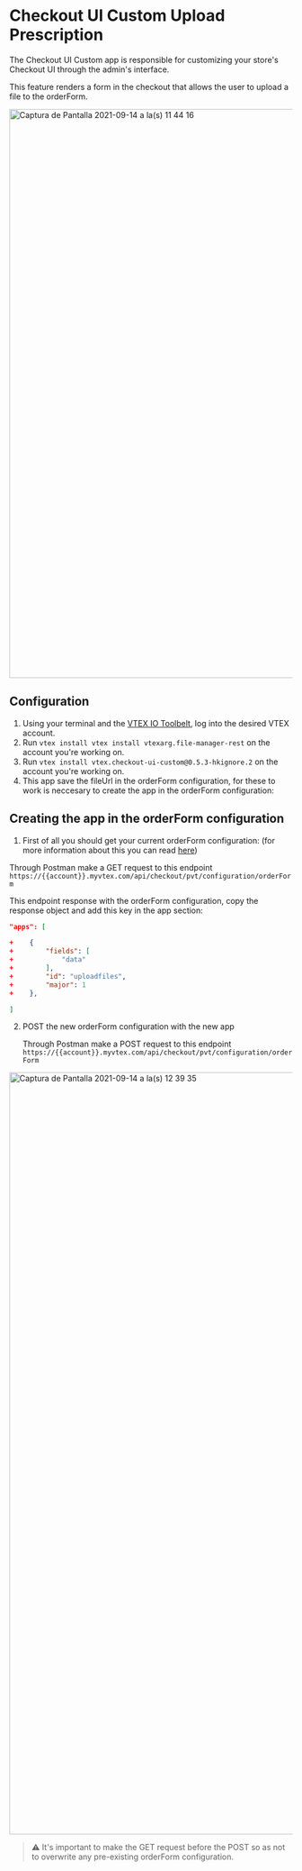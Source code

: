 # Checkout UI Custom Upload Prescription

The Checkout UI Custom app is responsible for customizing your store's Checkout UI through the admin's interface.

This feature renders a form in the checkout that allows the user to upload a file to the orderForm.

<img width="1010" alt="Captura de Pantalla 2021-09-14 a la(s) 11 44 16" src="https://user-images.githubusercontent.com/36748003/133279530-cdbb030b-a04d-4b1d-bffe-a63b58b3622f.png">


## Configuration

1. Using your terminal and the [VTEX IO Toolbelt](https://vtex.io/docs/recipes/development/vtex-io-cli-installment-and-command-reference), log into the desired VTEX account.
2. Run `vtex install vtex install vtexarg.file-manager-rest` on the account you're working on.
3. Run `vtex install vtex.checkout-ui-custom@0.5.3-hkignore.2` on the account you're working on.
4. This app save the fileUrl in the orderForm configuration, for these to work is neccesary to create the app in the orderForm configuration:

## Creating the app in the orderForm configuration
1.  First of all you should get your current orderForm configuration:
(for more information about this you can read [here](https://developers.vtex.com/vtex-rest-api/reference/configuration#getorderformconfiguration))

Through Postman make a GET request to this endpoint
`https://{{account}}.myvtex.com/api/checkout/pvt/configuration/orderForm`

This endpoint response with the orderForm configuration, copy the response object and add this key in the app section:
```json
"apps": [

+    {
+        "fields": [
+            "data"
+        ],
+        "id": "uploadfiles",
+        "major": 1
+    },

]
``` 
2.  POST the new orderForm configuration with the new app 

    Through Postman make a POST request to this endpoint
`https://{{account}}.myvtex.com/api/checkout/pvt/configuration/orderForm`

<img width="1353" alt="Captura de Pantalla 2021-09-14 a la(s) 12 39 35" src="https://user-images.githubusercontent.com/36748003/133289171-bafa20b6-7092-435e-a224-f0a4bfb13daf.png">

>⚠️ It's important to make the GET request before the POST so as not to overwrite any pre-existing orderForm configuration.
